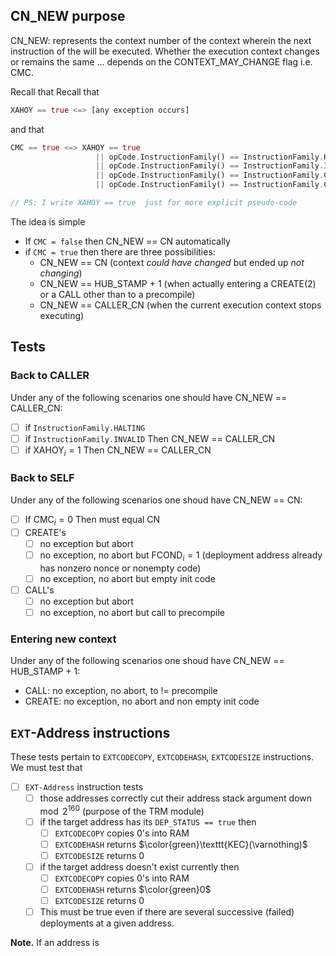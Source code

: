 ## CN_NEW purpose

CN_NEW: represents the context number of the context wherein the next instruction of the will be executed. Whether the execution context changes or remains the same ... depends on the CONTEXT_MAY_CHANGE flag i.e. CMC.

Recall that
Recall that
```rust
XAHOY == true <=> [any exception occurs]
```
and that
```rust
CMC == true <=> XAHOY == true                                                  // 100% sure CN_NEW = CN_CALLER
                   || opCode.InstructionFamily() == InstructionFamily.HALTING  // 100% sure CN_NEW = CN_CALLER
                   || opCode.InstructionFamily() == InstructionFamily.INVALID  // 100% sure CN_NEW = CN_CALLER
                   || opCode.InstructionFamily() == InstructionFamily.CREATE
                   || opCode.InstructionFamily() == InstructionFamily.CALL

// PS: I write XAHOY == true  just for more explicit pseudo-code
```

The idea is simple
- If `CMC = false` then CN_NEW == CN automatically
- if `CMC = true` then there are three possibilities:
  - CN_NEW == CN (context _could have changed_ but ended up _not changing_)
  - CN_NEW == HUB_STAMP + 1 (when actually entering a CREATE(2) or a CALL other than to a precompile)
  - CN_NEW == CALLER_CN (when the current execution context stops executing)

## Tests

### Back to CALLER

Under any of the following scenarios one should have CN_NEW == CALLER_CN:
  - [ ] if `InstructionFamily.HALTING`
  - [ ] if `InstructionFamily.INVALID` Then CN_NEW == CALLER_CN
  - [ ] if $\textsf{XAHOY}_{i} = 1$ Then CN_NEW == CALLER_CN

### Back to SELF

Under any of the following scenarios one shoud have CN_NEW == CN:
- [ ] If $\textsf{CMC}_{i} = 0$ Then must equal CN
- [ ] CREATE's
  - [ ] no exception but abort
  - [ ] no exception, no abort but $\textsf{FCOND}_{i} = 1$ (deployment address already has nonzero nonce or nonempty code)
  - [ ] no exception, no abort but empty init code
- [ ] CALL's
  - [ ] no exception but abort
  - [ ] no exception, no abort but call to precompile

### Entering new context

Under any of the following scenarios one shoud have CN_NEW == HUB_STAMP + 1:
- CALL: no exception, no abort, to != precompile
- CREATE: no exception, no abort and non empty init code

## `EXT`-Address instructions

These tests pertain to $\texttt{EXTCODECOPY}$, $\texttt{EXTCODEHASH}$, $\texttt{EXTCODESIZE}$  instructions. We must test that
- [ ] `EXT-Address` instruction tests
  - [ ] those addresses correctly cut their address stack argument down $\mod 2^{160}$ (purpose of the $\textsf{TRM}$ module)
  - [ ] if the target address has its `DEP_STATUS == true` then 
    - [ ] $\texttt{EXTCODECOPY}$ copies 0's into RAM
    - [ ] $\texttt{EXTCODEHASH}$ returns $\color{green}\texttt{KEC}(\varnothing)$
    - [ ] $\texttt{EXTCODESIZE}$ returns 0
  - [ ] if the target address doesn't exist currently then
    - [ ] $\texttt{EXTCODECOPY}$ copies 0's into RAM
    - [ ] $\texttt{EXTCODEHASH}$ returns $\color{green}0$
    - [ ] $\texttt{EXTCODESIZE}$ returns 0
  - [ ] This must be true even if there are several successive (failed) deployments at a given address.

**Note.** If an address is 
